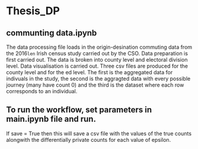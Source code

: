 # Thesis_DP

## communting data.ipynb
The data processing file loads in the origin-desination commuting data from the 2016`len` Irish census study carried out by the CSO. 
Data preparation is first carried out. The data is broken into county level and electoral division level. Data visualisation is carried out. Three csv files are produced for the county level and for the ed level. The first is the aggregated data for indivuals in the study, the second is the aggragted data with every possible journey (many have count 0) and the third is the dataset where each row corresponds to an individual. 

## To run the workflow, set parameters in main.ipynb file and run.

If save = True then this will save a csv file with the values of the true counts alongwith the differentially private counts for each value of epsilon. 
